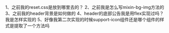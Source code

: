 1、之前我的reset.css是放到哪里去的？
2、之前我是怎么写mixin-bg-img方法的
3、之前我的header背景是如何做的
4、header的底部公告我是用flex实现过吗？我是怎样实现的
5、好像我第二次实现的时候support-icon组件还是哪个组件的样式是提取了一个方法吗